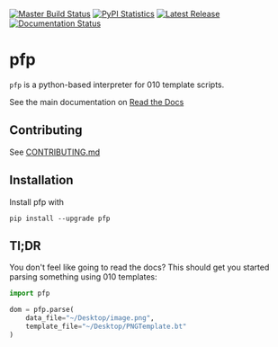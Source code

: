 [![Master Build Status](https://travis-ci.org/d0c-s4vage/pfp.svg?branch=master)](https://travis-ci.org/d0c-s4vage/pfp)
[![PyPI Statistics](https://img.shields.io/pypi/dm/pfp)](https://pypistats.org/packages/pfp)
[![Latest Release](https://img.shields.io/pypi/v/pfp)](https://pypi.python.org/pypi/pfp/)
[![Documentation Status](https://readthedocs.org/projects/pfp/badge/?version=latest)](https://pfp.readthedocs.io/en/latest/)

# pfp

`pfp` is a python-based interpreter for 010 template scripts.

See the main documentation on [Read the Docs](http://pfp.readthedocs.org/en/latest/)

## Contributing

See [CONTRIBUTING.md](CONTRIBUTING.md)

## Installation

Install pfp with

	pip install --upgrade pfp

## Tl;DR

You don't feel like going to read the docs? This should get you
started parsing something using 010 templates:

```python
import pfp

dom = pfp.parse(
	data_file="~/Desktop/image.png",
	template_file="~/Desktop/PNGTemplate.bt"
)
```
